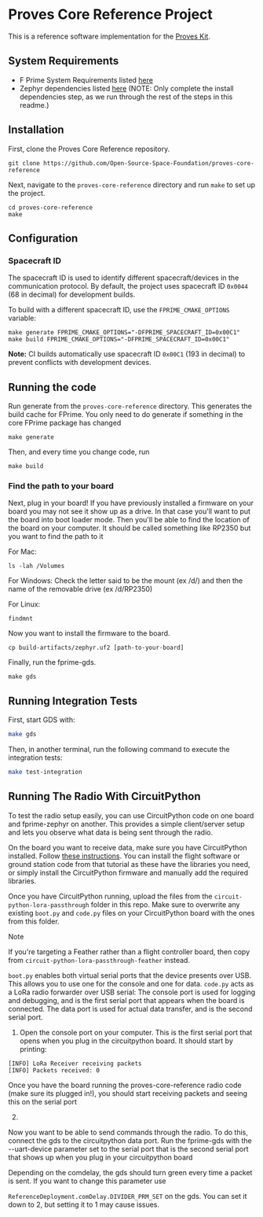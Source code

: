 # Proves Core Reference Project

This is a reference software implementation for the [Proves Kit](https://docs.proveskit.space/en/latest/).

## System Requirements
- F Prime System Requirements listed [here](https://fprime.jpl.nasa.gov/latest/docs/getting-started/installing-fprime/#system-requirements)
- Zephyr dependencies listed [here](https://docs.zephyrproject.org/latest/develop/getting_started/index.html#install-dependencies) (NOTE: Only complete the install dependencies step, as we run through the rest of the steps in this readme.)

## Installation

First, clone the Proves Core Reference repository.

```shell
git clone https://github.com/Open-Source-Space-Foundation/proves-core-reference
```

Next, navigate to the `proves-core-reference` directory and run `make` to set up the project.

```shell
cd proves-core-reference
make
```

## Configuration

### Spacecraft ID

The spacecraft ID is used to identify different spacecraft/devices in the communication protocol. By default, the project uses spacecraft ID `0x0044` (68 in decimal) for development builds.

To build with a different spacecraft ID, use the `FPRIME_CMAKE_OPTIONS` variable:

```shell
make generate FPRIME_CMAKE_OPTIONS="-DFPRIME_SPACECRAFT_ID=0x00C1"
make build FPRIME_CMAKE_OPTIONS="-DFPRIME_SPACECRAFT_ID=0x00C1"
```

**Note:** CI builds automatically use spacecraft ID `0x00C1` (193 in decimal) to prevent conflicts with development devices.

## Running the code

Run generate from the `proves-core-reference` directory. This generates the build cache for FPrime. You only need to do generate if something in the core FPrime package has changed
```shell
make generate
```

Then, and every time you change code, run

```shell
make build
```

### Find the path to your board

Next, plug in your board! If you have previously installed a firmware on your board you may not see it show up as a drive. In that case you'll want to put the board into boot loader mode. Then you'll be able to find the location of the board on your computer. It should be called something like RP2350 but you want to find the path to it

For Mac:
```shell
ls -lah /Volumes
```

For Windows:
Check the letter said to be the mount (ex /d/) and then the name of the removable drive (ex /d/RP2350)

For Linux:
```shell
findmnt
```

Now you want to install the firmware to the board.
```shell
cp build-artifacts/zephyr.uf2 [path-to-your-board]
```

Finally, run the fprime-gds.
```shell
make gds
```

## Running Integration Tests

First, start GDS with:
```sh
make gds
```

Then, in another terminal, run the following command to execute the integration tests:
```sh
make test-integration
```

## Running The Radio With CircuitPython

To test the radio setup easily, you can use CircuitPython code on one board and fprime-zephyr on another. This provides a simple client/server setup and lets you observe what data is being sent through the radio.


On the board you want to receive data, make sure you have CircuitPython installed. Follow [these instructions](https://proveskit.github.io/pysquared/getting-started/). You can install the flight software or ground station code from that tutorial as these have the libraries you need, or simply install the CircuitPython firmware and manually add the required libraries.


Once you have CircuitPython running, upload the files from the ```circuit-python-lora-passthrough``` folder in this repo. Make sure to overwrite any existing ```boot.py``` and ```code.py``` files on your CircuitPython board with the ones from this folder.

> [!NOTE]
> If you're targeting a Feather rather than a flight controller board, then
> copy from ```circuit-python-lora-passthrough-feather``` instead.

```boot.py``` enables both virtual serial ports that the device presents over USB. This allows you to use one for the console and one for data. ```code.py``` acts as a LoRa radio forwarder over USB serial: The console port is used for logging and debugging, and is the first serial port that appears when the board is connected. The data port is used for actual data transfer, and is the second serial port.

1. Open the console port on your computer. This is the first serial port that opens when you plug in the circuitpython board. It should start by printing:

```
[INFO] LoRa Receiver receiving packets
[INFO] Packets received: 0
```

Once you have the board running the proves-core-reference radio code (make sure its plugged in!), you should start receiving packets and seeing this on the serial port

2.

Now you want to be able to send commands through the radio. To do this, connect the gds to the circuitpython data port. Run the fprime-gds with the --uart-device parameter set to the serial port that is the second serial port that shows up when you plug in your circuitpython board

Depending on the comdelay, the gds should turn green every time a packet is sent. If you want to change this parameter use

```ReferenceDeployment.comDelay.DIVIDER_PRM_SET``` on the gds. You can set it down to 2, but setting it to 1 may cause issues.
